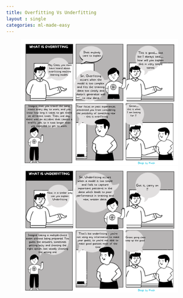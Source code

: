 ```yaml
---
title: Overfitting Vs Underfitting
layout : single
categories: ml-made-easy
---
```


<div class="container">
  <div class="row justify-content-center">
    <div class="col-md-8">
      <figure class="text-center">
        <img src="/assets/images/Overfitting.png" class="img-fluid">
		<img src="/assets/images/Underfitting.png" class="img-fluid">
      </figure>
    </div>
  </div>
</div>
